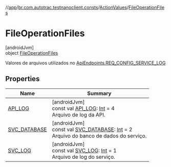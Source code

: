 //[app](../../../../index.md)/[br.com.autotrac.testnanoclient.consts](../../index.md)/[ActionValues](../index.md)/[FileOperationFiles](index.md)

# FileOperationFiles

[androidJvm]\
object [FileOperationFiles](index.md)

Valores de arquivos utilizados no [ApiEndpoints.REQ_CONFIG_SERVICE_LOG](../../-api-endpoints/-r-e-q_-c-o-n-f-i-g_-s-e-r-v-i-c-e_-l-o-g.md)

## Properties

| Name | Summary |
|---|---|
| [API_LOG](-a-p-i_-l-o-g.md) | [androidJvm]<br>const val [API_LOG](-a-p-i_-l-o-g.md): [Int](https://kotlinlang.org/api/latest/jvm/stdlib/kotlin/-int/index.html) = 4<br>Arquivo de log da API. |
| [SVC_DATABASE](-s-v-c_-d-a-t-a-b-a-s-e.md) | [androidJvm]<br>const val [SVC_DATABASE](-s-v-c_-d-a-t-a-b-a-s-e.md): [Int](https://kotlinlang.org/api/latest/jvm/stdlib/kotlin/-int/index.html) = 2<br>Arquivo do banco de dados do serviço. |
| [SVC_LOG](-s-v-c_-l-o-g.md) | [androidJvm]<br>const val [SVC_LOG](-s-v-c_-l-o-g.md): [Int](https://kotlinlang.org/api/latest/jvm/stdlib/kotlin/-int/index.html) = 1<br>Arquivo de log do serviço. |
